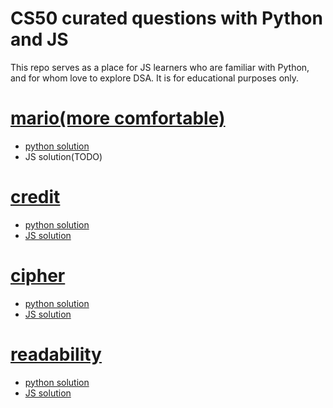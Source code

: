 # CS50 curated questions with Python and JS
This repo serves as a place for JS learners who are familiar with Python, and for whom love to explore DSA. It is for educational purposes only.
# <a href="https://cs50.harvard.edu/college/2021/fall/psets/1/mario/more/">mario(more comfortable)</a>
- <a href="/mario(more comfortable)/mario.py">python solution</a>
- JS solution(TODO)

# <a href="https://cs50.harvard.edu/college/2021/fall/psets/1/credit/">credit</a>
- <a href="/credit/credit.py">python solution</a>
- <a href="/credit/credit.js">JS solution</a>

# <a href="https://cs50.harvard.edu/college/2021/fall/psets/2/substitution/">cipher</a>
- <a href="/cipher/cipher.py">python solution</a>
- <a href="/cipher/cipher.js">JS solution</a>

# <a href="https://cs50.harvard.edu/college/2021/fall/psets/2/readability/">readability</a>
- <a href="/readability/readability.py">python solution</a>
- <a href="/readability/readability.js">JS solution</a>






